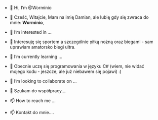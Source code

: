 - 👋 Hi, I’m @Worminio
- 👋 Cześć, Witajcie, Mam na imię Damian, ale lubię gdy się zwraca do mnie: <span class="worminio"><b>Worminio</b></span>,<br>

- 👀 I’m interested in ...
- 👀 Interesuję się sportem a szczególnie piłką nożną oraz biegami - sam uprawiam amatorsko biegi ultra.<br>

- 🌱 I’m currently learning ...
- 🌱 Obecnie uczę się programowania w języku C# (wiem, nie widać mojego kodu - jeszcze, ale już niebawem się pojawi) :)<br>

- 💞️ I’m looking to collaborate on ...
- 💞️ Szukam do współpracy....<br>

- 📫 How to reach me ...
- 📫 Kontakt do mnie....
<!---
Worminio/Worminio is a ✨ special ✨ repository because its `README.md` (this file) appears on your GitHub profile.
You can click the Preview link to take a look at your changes.
It will work a bit and it will be gites :) For now, I don't get anything here, I do it on feel, I'm learning :)

Worminio/Worminio to ✨ specjalne ✨ repozytorium, ponieważ jego plik `README.md` (ten plik) pojawia się w Twoim profilu GitHub.
Możesz kliknąć łącze Podgląd, aby przejrzeć zmiany.
Troszkę sie popracuje i będzie gites :) Na razie niczego tutaj nie kumam, robię na czuja, uczę sie :)
--->
